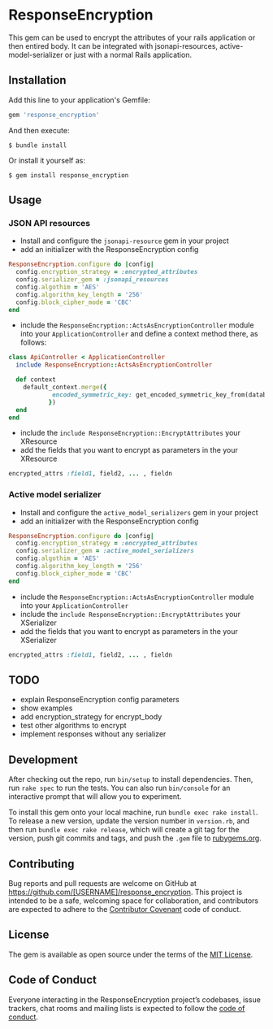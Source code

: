# ResponseEncryption

This gem can be used to encrypt the attributes of your rails application or then entired body. It can be integrated with jsonapi-resources, active-model-serializer or just with a normal Rails application.

## Installation

Add this line to your application's Gemfile:

```ruby
gem 'response_encryption'
```

And then execute:

    $ bundle install

Or install it yourself as:

    $ gem install response_encryption

## Usage

### JSON API resources
- Install and configure the `jsonapi-resource` gem in your project
- add an initializer with the ResponseEncryption config

```ruby
ResponseEncryption.configure do |config|
  config.encryption_strategy = :encrypted_attributes
  config.serializer_gem = :jsonapi_resources
  config.algothim = 'AES'
  config.algorithm_key_length = '256'
  config.block_cipher_mode = 'CBC'
end
```

- include the `ResponseEncryption::ActsAsEncryptionController` module into your `ApplicationController` and define a context method there, as follows:

```ruby
class ApiController < ApplicationController
  include ResponseEncryption::ActsAsEncryptionController

  def context
    default_context.merge({
            encoded_symmetric_key: get_encoded_symmetric_key_from(database_or_file)
           })
  end
end
```
- include the `include ResponseEncryption::EncryptAttributes` your XResource
- add the fields that you want to encrypt as parameters in the your XResource

```ruby
encrypted_attrs :field1, field2, ... , fieldn
```
### Active model serializer
- Install and configure the `active_model_serializers` gem in your project
- add an initializer with the ResponseEncryption config

```ruby
ResponseEncryption.configure do |config|
  config.encryption_strategy = :encrypted_attributes
  config.serializer_gem = :active_model_serializers
  config.algothim = 'AES'
  config.algorithm_key_length = '256'
  config.block_cipher_mode = 'CBC'
end
```

- include the `ResponseEncryption::ActsAsEncryptionController` module into your `ApplicationController`
- include the `include ResponseEncryption::EncryptAttributes` your XSerializer
- add the fields that you want to encrypt as parameters in the your XSerializer

```ruby
encrypted_attrs :field1, field2, ... , fieldn
```
## TODO
- explain ResponseEncryption config parameters
- show examples
- add encryption_strategy for encrypt_body
- test other algorithms to encrypt
- implement responses without any serializer

## Development

After checking out the repo, run `bin/setup` to install dependencies. Then, run `rake spec` to run the tests. You can also run `bin/console` for an interactive prompt that will allow you to experiment.

To install this gem onto your local machine, run `bundle exec rake install`. To release a new version, update the version number in `version.rb`, and then run `bundle exec rake release`, which will create a git tag for the version, push git commits and tags, and push the `.gem` file to [rubygems.org](https://rubygems.org).

## Contributing

Bug reports and pull requests are welcome on GitHub at https://github.com/[USERNAME]/response_encryption. This project is intended to be a safe, welcoming space for collaboration, and contributors are expected to adhere to the [Contributor Covenant](http://contributor-covenant.org) code of conduct.

## License

The gem is available as open source under the terms of the [MIT License](http://opensource.org/licenses/MIT).

## Code of Conduct

Everyone interacting in the ResponseEncryption project’s codebases, issue trackers, chat rooms and mailing lists is expected to follow the [code of conduct](https://github.com/[USERNAME]/response_encryption/blob/master/CODE_OF_CONDUCT.md).
